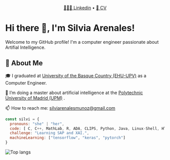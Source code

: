 <p align="center">
  <a href="https://es.linkedin.com/in/silvia-arenales"> 👩🏽‍💼 Linkedin</a> •
  <a href="https://drive.google.com/file/d/1MElrapXgbPWw6aukpdno8h6n4iScFCD4/view?usp=sharing"> 🔖 CV </a> 
</p>

# Hi there 👋, I'm Silvia Arenales!

Welcome to my GitHub profile! I'm a computer engineer passionate about Artifial Intelligence.

## 🚀 About Me

🎓 I graduated at <a href="https://www.ehu.eus/es/web/informatika-fakultatea">University of the Basque Country (EHU-UPV)</a> as a Computer Engineer.

🌱 I’m doing a master about artificial intelligence at the <a href="https://www.upm.es/">Polytechnic University of Madrid (UPM)</a> .

📫 How to reach me: silviarenalesmunoz@gmail.com






```javascript
const silvi = {
  pronouns: "she" | "her",
  code: [ C, C++, MathLab, R, ADA, CLIPS, Python, Java, Linux-Shell, HTML-CSS, ABAP],
  challenge: "Learning SAP and XAI.",
  machineLearning: ["tensorflow", "keras", "pytorch"]
}
```
<img alt="Top langs" src="https://github-readme-stats.vercel.app/api/top-langs/?username=sarenales&layout=compact&&langs_count=8&theme=transparent"/>




